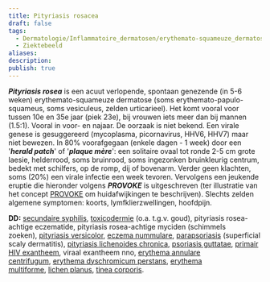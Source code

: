 ```yaml
---
title: Pityriasis rosacea
draft: false
tags:
  - Dermatologie/Inflammatoire_dermatosen/erythemato-squameuze_dermatosen
  - Ziektebeeld
aliases: 
description: 
publish: true
---
```




**_Pityriasis rosea_** is een acuut verlopende, spontaan genezende (in 5-6 weken) erythemato-squameuze dermatose (soms erythemato-papulo-squameus, soms vesiculeus, zelden urticarieel). Het komt vooral voor tussen 10e en 35e jaar (piek 23e), bij vrouwen iets meer dan bij mannen (1.5:1). Vooral in voor- en najaar. De oorzaak is niet bekend. Een virale genese is gesuggereerd (mycoplasma, picornavirus, HHV6, HHV7) maar niet bewezen. In 80% voorafgegaan (enkele dagen - 1 week) door een '**_herald patch_**' of '**_plaque mère_**': een solitaire ovaal tot ronde 2-5 cm grote laesie, helderrood, soms bruinrood, soms ingezonken bruinkleurig centrum, bedekt met schilfers, op de romp, dij of bovenarm. Verder geen klachten, soms (20%) een virale infectie een week tevoren. Vervolgens een jeukende eruptie die hieronder volgens **_PROVOKE_** is uitgeschreven (ter illustratie van het concept [PROVOKE](https://www.huidziekten.nl/zakboek/dermatosen/ptxt/Provoke.htm) om huidafwijkingen te beschrijven). Slechts zelden algemene symptomen: koorts, lymfklierzwellingen, hoofdpijn.

**DD:** [secundaire syphilis](https://www.huidziekten.nl/zakboek/dermatosen/stxt/SOA-syphilis-lues.htm), [toxicodermie](https://www.huidziekten.nl/zakboek/dermatosen/dtxt/DermatitisMedicamentosa.htm) (o.a. t.g.v. goud), pityriasis rosea-achtige eczematide, pityriasis rosea-achtige myciden (schimmels zoeken), [pityriasis versicolor](https://www.huidziekten.nl/zakboek/dermatosen/ptxt/PityriasisVersicolor.htm), [eczema nummulare](https://www.huidziekten.nl/zakboek/dermatosen/etxt/EczemaNummulare.htm), [parapsoriasis](https://www.huidziekten.nl/zakboek/dermatosen/ptxt/parapsoriasis.htm) (superficial scaly dermatitis), [pityriasis lichenoides chronica](https://www.huidziekten.nl/zakboek/dermatosen/ptxt/PityriasisLichenoides.htm), [psoriasis guttatae](https://www.huidziekten.nl/zakboek/dermatosen/ptxt/psoriasis-guttata.htm), [primair HIV exantheem](https://www.huidziekten.nl/zakboek/dermatosen/htxt/HIVexantheem.htm), viraal exantheem nno, [erythema annulare centrifugum](https://www.huidziekten.nl/zakboek/dermatosen/etxt/ErythemaAnnulareCentrifugum.htm), [erythema dyschromicum perstans](https://www.huidziekten.nl/zakboek/dermatosen/etxt/ErythemaDyschromicumPerstans.htm), [erythema multiforme](https://www.huidziekten.nl/zakboek/dermatosen/etxt/ErythemaExsudativumMultiforme.htm), [lichen planus](https://www.huidziekten.nl/zakboek/dermatosen/ltxt/LichenPlanus.htm), [tinea corporis](https://www.huidziekten.nl/zakboek/dermatosen/ttxt/tinea-corporis-ringworm.htm).